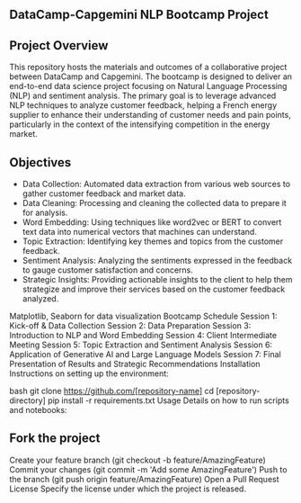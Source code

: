 ## DataCamp-Capgemini NLP Bootcamp Project

## Project Overview
This repository hosts the materials and outcomes of a collaborative project between DataCamp and Capgemini. The bootcamp is designed to deliver an end-to-end data science project focusing on Natural Language Processing (NLP) and sentiment analysis. The primary goal is to leverage advanced NLP techniques to analyze customer feedback, helping a French energy supplier to enhance their understanding of customer needs and pain points, particularly in the context of the intensifying competition in the energy market.

## Objectives
- Data Collection: Automated data extraction from various web sources to gather customer feedback and market data.
- Data Cleaning: Processing and cleaning the collected data to prepare it for analysis.
- Word Embedding: Using techniques like word2vec or BERT to convert text data into numerical vectors that machines can understand.
- Topic Extraction: Identifying key themes and topics from the customer feedback.
- Sentiment Analysis: Analyzing the sentiments expressed in the feedback to gauge customer satisfaction and concerns.
- Strategic Insights: Providing actionable insights to the client to help them strategize and improve their services based on the customer feedback analyzed.


Matplotlib, Seaborn for data visualization
Bootcamp Schedule
Session 1: Kick-off & Data Collection
Session 2: Data Preparation
Session 3: Introduction to NLP and Word Embedding
Session 4: Client Intermediate Meeting
Session 5: Topic Extraction and Sentiment Analysis
Session 6: Application of Generative AI and Large Language Models
Session 7: Final Presentation of Results and Strategic Recommendations
Installation
Instructions on setting up the environment:

bash
git clone https://github.com/[repository-name]
cd [repository-directory]
pip install -r requirements.txt
Usage
Details on how to run scripts and notebooks:

## Fork the project
Create your feature branch (git checkout -b feature/AmazingFeature)
Commit your changes (git commit -m 'Add some AmazingFeature')
Push to the branch (git push origin feature/AmazingFeature)
Open a Pull Request
License
Specify the license under which the project is released.
